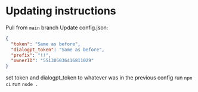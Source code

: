 # Updating instructions
Pull from `main` branch
Update config.json:
```json
{
  "token": "Same as before",
  "dialogpt_token": "Same as before",
  "prefix": "!!",
  "ownerID": "551305036416811029"
}
```
set token and dialogpt_token to whatever was in the previous config
run `npm ci`
run `node .`
